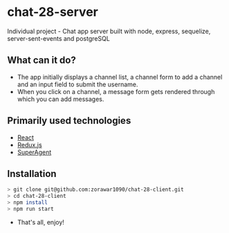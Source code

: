 # chat-28-server
Individual project - Chat app server built with node, express, sequelize, server-sent-events and postgreSQL

## What can it do?
-   The app initially displays a channel list, a channel form to add a channel and an input field to submit the username. 
-   When you click on a channel, a message form gets rendered through which you can add messages.

## Primarily used technologies

-   [React](https://reactjs.org/)
-   [Redux.js](https://redux.js.org/)
-   [SuperAgent](https://visionmedia.github.io/superagent/)

## Installation
   
```bash
> git clone git@github.com:zorawar1090/chat-28-client.git
> cd chat-28-client
> npm install
> npm run start
```
-   That's all, enjoy!
